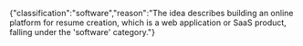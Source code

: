 {"classification":"software","reason":"The idea describes building an online platform for resume creation, which is a web application or SaaS product, falling under the 'software' category."}